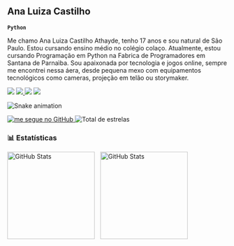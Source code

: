 ## Ana Luiza Castilho

**`Python`**

Me chamo Ana Luiza Castilho Athayde, tenho 17 anos e sou natural de São Paulo. Estou cursando ensino médio no colégio colaço. Atualmente, estou cursando Programação em Python na Fabrica de Programadores em Santana de Parnaìba. Sou apaixonada por tecnologia e jogos online, sempre me encontrei nessa áera, desde pequena mexo com equipamentos tecnológicos como cameras, projeção em telão ou storymaker.



<a href="https://instagram.com/aninhaa.castilho" target="_blank"><img src="https://img.shields.io/badge/-Instagram-%23E4405F?style=for-the-badge&logo=instagram&logoColor=white" target="_blank"></a>
<a href="https://discord.gg/d593bY7d" target="_blank"><img src="https://img.shields.io/badge/Discord-7289DA?style=for-the-badge&logo=discord&logoColor=white" target="_blank">
  <a href="https://www.linkedin.com/in/ana-luiza-castilho-741975365/" target="_blank"><img src="https://img.shields.io/badge/-LinkedIn-%230077B5?style=for-the-badge&logo=linkedin&logoColor=white" target="_blank"></a> 
<a href = "mailto:castilho.athayde@gmail.com"><img src="https://img.shields.io/badge/-Gmail-%23333?style=for-the-badge&logo=gmail&logoColor=white" target="_blank"></a>



![Snake animation](https://github.com/AnaCastilhoAthayde/AnaCastilhoAthayde/blob/output/github-contribution-grid-snake.svg)


       
 <a>
    <a href="https://github.com/AnaCastilhoAthayde">
        <img 
            alt="me segue no GitHub" 
            title="Me segue" 
            src="https://custom-icon-badges.demolab.com/github/followers/AnaCastilhoAthayde?color=236ad3&labelColor=1155ba&style=for-the-badge&logo=github&label=Seguidores&logoColor=wehit"
        />
    </a> 
    <img 
            alt="Total de estrelas" 
            title="Total de estrelas GitHub" 
            src="https://custom-icon-badges.demolab.com/github/stars/AnaCastilhoAthayde?color=55960c&style=for-the-badge&labelColor=488207&logo=star&label=estrelas"
        />
   
      
    



### 📊 Estatísticas

<p>
  <img 
    align="left" 
    alt="GitHub Stats" 
    height="200" 
    style="padding-right: 10px;" 
    src="https://github-readme-stats.vercel.app/api?username=AnaCastilhoAthayde&show_icons=true&theme=tokyonight&include_all_commits=true&locale=pt-br" 
  />

<img 
      align="left" 
      alt="GitHub Stats" 
      height="200" 
      src="https://github-readme-stats.vercel.app/api/top-langs/?username=AnaCastilhoAthayde&theme=tokyonight&layout=compact&custom_title=Tecnologias&langs_count=9" 
  />

</p>



